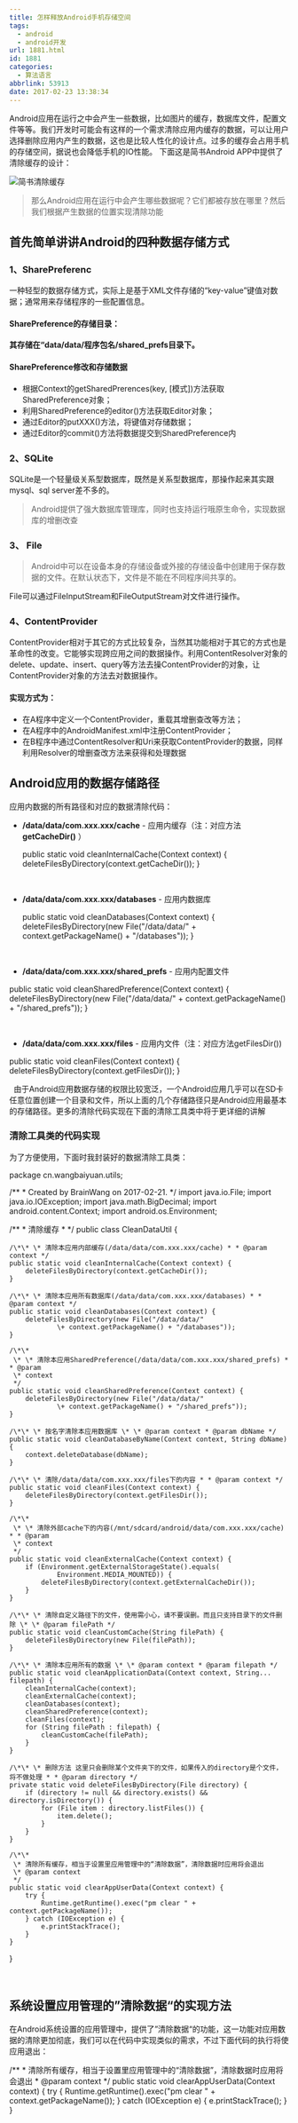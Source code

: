 ```yaml
---
title: 怎样释放Android手机存储空间
tags:
  - android
  - android开发
url: 1881.html
id: 1881
categories:
  - 算法语言
abbrlink: 53913
date: 2017-02-23 13:38:34
---
```


Android应用在运行之中会产生一些数据，比如图片的缓存，数据库文件，配置文件等等。我们开发时可能会有这样的一个需求清除应用内缓存的数据，可以让用户选择删除应用内产生的数据，这也是比较人性化的设计点。过多的缓存会占用手机的存储空间，据说也会降低手机的IO性能。 下面这是简书Android APP中提供了清除缓存的设计：

![简书清除缓存](http://baiyuan.wang/wp-content/uploads/2017/02/20170223133730116.jpg)

> 那么Android应用在运行中会产生哪些数据呢？它们都被存放在哪里？然后我们根据产生数据的位置实现清除功能

首先简单讲讲Android的四种数据存储方式
----------------------

### 1、SharePreferenc

一种轻型的数据存储方式，实际上是基于XML文件存储的“key-value”键值对数据；通常用来存储程序的一些配置信息。

#### SharePreference的存储目录：

**其存储在“data/data/程序包名/shared_prefs目录下。**

#### SharePreference修改和存储数据

*   根据Context的getSharedPrerences(key, \[模式\])方法获取SharedPreference对象；
*   利用SharedPreference的editor()方法获取Editor对象；
*   通过Editor的putXXX()方法，将键值对存储数据；
*   通过Editor的commit()方法将数据提交到SharedPreference内

### 2、SQLite

SQLite是一个轻量级关系型数据库，既然是关系型数据库，那操作起来其实跟mysql、sql server差不多的。

> Android提供了强大数据库管理库，同时也支持运行哦原生命令，实现数据库的增删改查

### 3、 File

> Android中可以在设备本身的存储设备或外接的存储设备中创建用于保存数据的文件。在默认状态下，文件是不能在不同程序间共享的。

File可以通过FileInputStream和FileOutputStream对文件进行操作。

### 4、ContentProvider

ContentProvider相对于其它的方式比较复杂，当然其功能相对于其它的方式也是革命性的改变。它能够实现跨应用之间的数据操作。利用ContentResolver对象的delete、update、insert、query等方法去操ContentProvider的对象，让ContentProvider对象的方法去对数据操作。

#### 实现方式为：

*   在A程序中定义一个ContentProvider，重载其增删查改等方法；
*   在A程序中的AndroidManifest.xml中注册ContentProvider；
*   在B程序中通过ContentResolver和Uri来获取ContentProvider的数据，同样利用Resolver的增删查改方法来获得和处理数据

Android应用的数据存储路径
----------------

应用内数据的所有路径和对应的数据清除代码：

*   **/data/data/com.xxx.xxx/cache** \- 应用内缓存（注：对应方法**getCacheDir()** ）
    
      public static void cleanInternalCache(Context context) {
          deleteFilesByDirectory(context.getCacheDir());
      }
    
     
*   **/data/data/com.xxx.xxx/databases** \- 应用内数据库
    
      public static void cleanDatabases(Context context) {
          deleteFilesByDirectory(new File("/data/data/"
                  \+ context.getPackageName() + "/databases"));
      }
    
     
*   **/data/data/com.xxx.xxx/shared_prefs** \- 应用内配置文件

 public static void cleanSharedPreference(Context context) {
        deleteFilesByDirectory(new File("/data/data/"
                \+ context.getPackageName() + "/shared_prefs"));
    }

 

*   **/data/data/com.xxx.xxx/files** \- 应用内文件（注：对应方法getFilesDir())

  public static void cleanFiles(Context context) {
        deleteFilesByDirectory(context.getFilesDir());
    }

  由于Android应用数据存储的权限比较宽泛，一个Android应用几乎可以在SD卡任意位置创建一个目录和文件，所以上面的几个存储路径只是Android应用最基本的存储路径。更多的清除代码实现在下面的清除工具类中将于更详细的讲解

### 清除工具类的代码实现

为了方便使用，下面时我封装好的数据清除工具类：

package cn.wangbaiyuan.utils;

/\*\*
 \* Created by BrainWang on 2017-02-21.
 */
import java.io.File;
import java.io.IOException;
import java.math.BigDecimal;
import android.content.Context;
import android.os.Environment;

/\*\*
 \* 清除缓存
 *
 */
public class CleanDataUtil {


    /\*\* \* 清除本应用内部缓存(/data/data/com.xxx.xxx/cache) * * @param context */
    public static void cleanInternalCache(Context context) {
        deleteFilesByDirectory(context.getCacheDir());
    }

    /\*\* \* 清除本应用所有数据库(/data/data/com.xxx.xxx/databases) * * @param context */
    public static void cleanDatabases(Context context) {
        deleteFilesByDirectory(new File("/data/data/"
                \+ context.getPackageName() + "/databases"));
    }

    /\*\*
     \* \* 清除本应用SharedPreference(/data/data/com.xxx.xxx/shared_prefs) * * @param
     \* context
     */
    public static void cleanSharedPreference(Context context) {
        deleteFilesByDirectory(new File("/data/data/"
                \+ context.getPackageName() + "/shared_prefs"));
    }

    /\*\* \* 按名字清除本应用数据库 \* \* @param context * @param dbName */
    public static void cleanDatabaseByName(Context context, String dbName) {
        context.deleteDatabase(dbName);
    }

    /\*\* \* 清除/data/data/com.xxx.xxx/files下的内容 * * @param context */
    public static void cleanFiles(Context context) {
        deleteFilesByDirectory(context.getFilesDir());
    }

    /\*\*
     \* \* 清除外部cache下的内容(/mnt/sdcard/android/data/com.xxx.xxx/cache) * * @param
     \* context
     */
    public static void cleanExternalCache(Context context) {
        if (Environment.getExternalStorageState().equals(
                Environment.MEDIA_MOUNTED)) {
            deleteFilesByDirectory(context.getExternalCacheDir());
        }
    }

    /\*\* \* 清除自定义路径下的文件，使用需小心，请不要误删。而且只支持目录下的文件删除 \* \* @param filePath */
    public static void cleanCustomCache(String filePath) {
        deleteFilesByDirectory(new File(filePath));
    }

    /\*\* \* 清除本应用所有的数据 \* \* @param context * @param filepath */
    public static void cleanApplicationData(Context context, String... filepath) {
        cleanInternalCache(context);
        cleanExternalCache(context);
        cleanDatabases(context);
        cleanSharedPreference(context);
        cleanFiles(context);
        for (String filePath : filepath) {
            cleanCustomCache(filePath);
        }
    }

    /\*\* \* 删除方法 这里只会删除某个文件夹下的文件，如果传入的directory是个文件，将不做处理 * * @param directory */
    private static void deleteFilesByDirectory(File directory) {
        if (directory != null && directory.exists() && directory.isDirectory()) {
            for (File item : directory.listFiles()) {
                item.delete();
            }
        }
    }

    /\*\*
     \* 清除所有缓存，相当于设置里应用管理中的“清除数据”，清除数据时应用将会退出
     \* @param context
     */
    public static void clearAppUserData(Context context) {
        try {
            Runtime.getRuntime().exec("pm clear " + context.getPackageName());
        } catch (IOException e) {
            e.printStackTrace();
        }
    }

}

 

系统设置应用管理的”清除数据“的实现方法
--------------------

在Android系统设置的应用管理中，提供了”清除数据“的功能，这一功能对应用数据的清除更加彻底，我们可以在代码中实现类似的需求，不过下面代码的执行将使应用退出：

  /\*\*
     \* 清除所有缓存，相当于设置里应用管理中的“清除数据”，清除数据时应用将会退出
     \* @param context
     */
    public static void clearAppUserData(Context context) {
        try {
            Runtime.getRuntime().exec("pm clear " + context.getPackageName());
        } catch (IOException e) {
            e.printStackTrace();
        }
    }